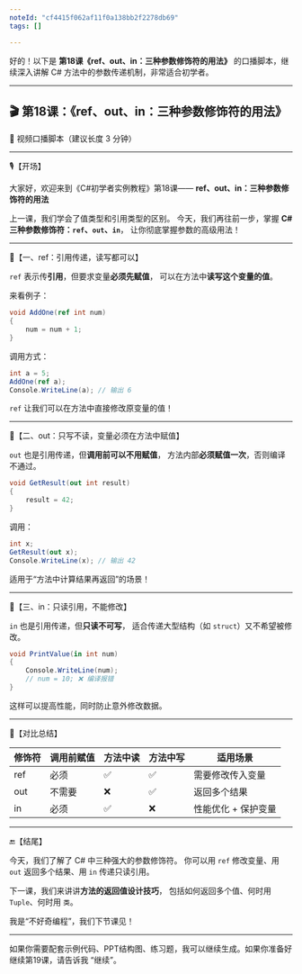 ```yaml
---
noteId: "cf4415f062af11f0a138bb2f2278db69"
tags: []

---
```


好的！以下是 **第18课《ref、out、in：三种参数修饰符的用法》** 的口播脚本，继续深入讲解 C# 方法中的参数传递机制，非常适合初学者。

---

## 🎬 第18课：《ref、out、in：三种参数修饰符的用法》

📌 视频口播脚本（建议长度 3 分钟）

---

🎙️【开场】

大家好，欢迎来到《C#初学者实例教程》第18课——
**ref、out、in：三种参数修饰符的用法**

上一课，我们学会了值类型和引用类型的区别。
今天，我们再往前一步，掌握 **C# 三种参数修饰符：`ref`、`out`、`in`**，
让你彻底掌握参数的高级用法！

---

🎯【一、ref：引用传递，读写都可以】

`ref` 表示传**引用**，但要求变量**必须先赋值**，
可以在方法中**读写这个变量的值**。

来看例子：

```csharp
void AddOne(ref int num)
{
    num = num + 1;
}
```

调用方式：

```csharp
int a = 5;
AddOne(ref a);
Console.WriteLine(a); // 输出 6
```

`ref` 让我们可以在方法中直接修改原变量的值！

---

🎯【二、out：只写不读，变量必须在方法中赋值】

`out` 也是引用传递，但**调用前可以不用赋值**，
方法内部**必须赋值一次**，否则编译不通过。

```csharp
void GetResult(out int result)
{
    result = 42;
}
```

调用：

```csharp
int x;
GetResult(out x);
Console.WriteLine(x); // 输出 42
```

适用于“方法中计算结果再返回”的场景！

---

🎯【三、in：只读引用，不能修改】

`in` 也是引用传递，但**只读不可写**，
适合传递大型结构（如 `struct`）又不希望被修改。

```csharp
void PrintValue(in int num)
{
    Console.WriteLine(num);
    // num = 10; ❌ 编译报错
}
```

这样可以提高性能，同时防止意外修改数据。

---

🧠【对比总结】

| 修饰符 | 调用前赋值 | 方法中读 | 方法中写 | 适用场景        |
| --- | ----- | ---- | ---- | ----------- |
| ref | 必须    | ✅    | ✅    | 需要修改传入变量    |
| out | 不需要   | ❌    | ✅    | 返回多个结果      |
| in  | 必须    | ✅    | ❌    | 性能优化 + 保护变量 |

---

🔚【结尾】

今天，我们了解了 C# 中三种强大的参数修饰符。
你可以用 `ref` 修改变量、用 `out` 返回多个结果、用 `in` 传递只读引用。

下一课，我们来讲讲**方法的返回值设计技巧**，
包括如何返回多个值、何时用 `Tuple`、何时用 `类`。

我是“不好奇编程”，我们下节课见！

---

如果你需要配套示例代码、PPT结构图、练习题，我可以继续生成。如果你准备好继续第19课，请告诉我 “继续”。
